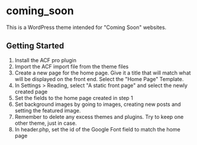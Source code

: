 

coming_soon
===

This is a WordPress theme intended for "Coming Soon" websites.

Getting Started
---------------

1. Install the ACF pro plugin
2. Import the ACF import file from the theme files
3. Create a new page for the home page. Give it a title that will match what will be displayed on the front end. Select the "Home Page" Template.
4. In Settings > Reading, select "A static front page" and select the newly created page
5. Set the fields to the home page created in step 1
6. Set background images by going to images, creating new posts and setting the featured image.
7. Remember to delete any excess themes and plugins. Try to keep one other theme, just in case.
8. In header.php, set the id of the Google Font field to match the home page
